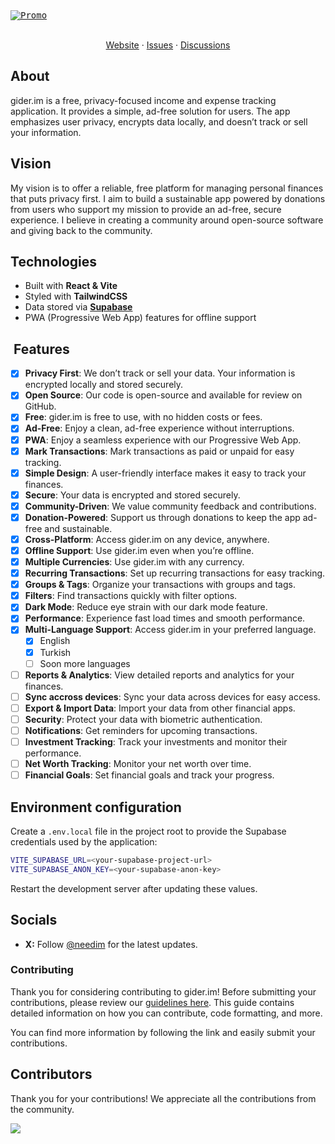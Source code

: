 <kbd>
  <a href="https://github.com/needim/giderim-pwa">
      <img src="https://gider.im/og.png" alt="Promo">
  </a>
</kbd>
<div>&nbsp;</div>

<p align="center">
  <a href="https://gider.im">Website</a>
  ·
  <a href="https://github.com/needim/giderim-pwa/issues">Issues</a>
  ·
  <a href="https://github.com/needim/giderim-pwa/discussions">Discussions</a>
</p>

## **About**

gider.im is a free, privacy-focused income and expense tracking application. It provides a simple, ad-free solution for users. The app emphasizes user privacy, encrypts data locally, and doesn’t track or sell your information.

## **Vision**

My vision is to offer a reliable, free platform for managing personal finances that puts privacy first. I aim to build a sustainable app powered by donations from users who support my mission to provide an ad-free, secure experience. I believe in creating a community around open-source software and giving back to the community.

## **Technologies**

- Built with **React & Vite**
- Styled with **TailwindCSS**
- Data stored via **[Supabase](https://supabase.com/)**
- PWA (Progressive Web App) features for offline support

##  **Features**

- [x] **Privacy First**: We don’t track or sell your data. Your information is encrypted locally and stored securely.
- [x] **Open Source**: Our code is open-source and available for review on GitHub.
- [x] **Free**: gider.im is free to use, with no hidden costs or fees.
- [x] **Ad-Free**: Enjoy a clean, ad-free experience without interruptions.
- [x] **PWA**: Enjoy a seamless experience with our Progressive Web App.
- [x] **Mark Transactions**: Mark transactions as paid or unpaid for easy tracking.
- [x] **Simple Design**: A user-friendly interface makes it easy to track your finances.
- [x] **Secure**: Your data is encrypted and stored securely.
- [x] **Community-Driven**: We value community feedback and contributions.
- [x] **Donation-Powered**: Support us through donations to keep the app ad-free and sustainable.
- [x] **Cross-Platform**: Access gider.im on any device, anywhere.
- [x] **Offline Support**: Use gider.im even when you’re offline.
- [x] **Multiple Currencies**: Use gider.im with any currency.
- [x] **Recurring Transactions**: Set up recurring transactions for easy tracking.
- [x] **Groups & Tags**: Organize your transactions with groups and tags.
- [x] **Filters**: Find transactions quickly with filter options.
- [x] **Dark Mode**: Reduce eye strain with our dark mode feature.
- [x] **Performance**: Experience fast load times and smooth performance.
- [x] **Multi-Language Support**: Access gider.im in your preferred language.
  - [x] English
  - [x] Turkish
  - [ ] Soon more languages
- [ ] **Reports & Analytics**: View detailed reports and analytics for your finances.
- [ ] **Sync accross devices**: Sync your data across devices for easy access.
- [ ] **Export & Import Data**: Import your data from other financial apps.
- [ ] **Security**: Protect your data with biometric authentication.
- [ ] **Notifications**: Get reminders for upcoming transactions.
- [ ] **Investment Tracking**: Track your investments and monitor their performance.
- [ ] **Net Worth Tracking**: Monitor your net worth over time.
- [ ] **Financial Goals**: Set financial goals and track your progress.

## Environment configuration

Create a `.env.local` file in the project root to provide the Supabase credentials used by the application:

```bash
VITE_SUPABASE_URL=<your-supabase-project-url>
VITE_SUPABASE_ANON_KEY=<your-supabase-anon-key>
```

Restart the development server after updating these values.



## Socials

- **X:** Follow [@needim](https://x.com/needim) for the latest updates.

### **Contributing**

Thank you for considering contributing to gider.im! Before submitting your contributions, please review our [guidelines here](https://github.com/needim/giderim-pwa/blob/main/CONTRIBUTING.md). This guide contains detailed information on how you can contribute, code formatting, and more.

You can find more information by following the link and easily submit your contributions.

## Contributors

Thank you for your contributions! We appreciate all the contributions from the community.

<a href="https://github.com/needim/giderim-pwa/graphs/contributors">
  <img src="https://contrib.rocks/image?repo=needim/giderim-pwa" />
</a>
